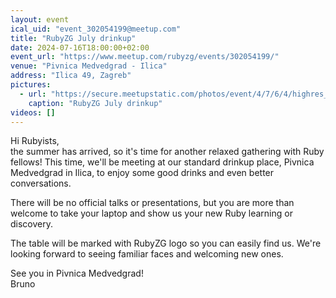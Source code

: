 ```yaml
---
layout: event
ical_uid: "event_302054199@meetup.com"
title: "RubyZG July drinkup"
date: 2024-07-16T18:00:00+02:00
event_url: "https://www.meetup.com/rubyzg/events/302054199/"
venue: "Pivnica Medvedgrad - Ilica"
address: "Ilica 49, Zagreb"
pictures:
  - url: "https://secure.meetupstatic.com/photos/event/4/7/6/4/highres_522138276.jpeg"
    caption: "RubyZG July drinkup"
videos: []
---
```


Hi Rubyists,  
the summer has arrived, so it's time for another relaxed gathering with Ruby fellows! This time, we'll be meeting at our standard drinkup place, Pivnica Medvedgrad in Ilica, to enjoy some good drinks and even better conversations.
  
There will be no official talks or presentations, but you are more than welcome to take your laptop and show us your new Ruby learning or discovery.
  
The table will be marked with RubyZG logo so you can easily find us. We're looking forward to seeing familiar faces and welcoming new ones.
  
See you in Pivnica Medvedgrad!  
Bruno